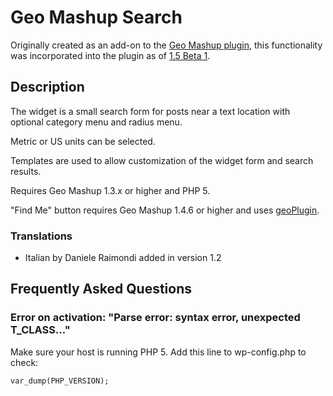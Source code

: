 Geo Mashup Search
=================

Originally created as an add-on to the [Geo Mashup plugin](http://wordpress.org/extend/plugins/geo-mashup/), this functionality was incorporated into the plugin as of [1.5 Beta 1](http://code.google.com/p/wordpress-geo-mashup/downloads/detail?name=geo-mashup-1.4.99.0.zip).

Description
-----------

The widget is a small search form for posts near a text location with optional category menu and 
radius menu.

Metric or US units can be selected.

Templates are used to allow customization of the widget form and search results.

Requires Geo Mashup 1.3.x or higher and PHP 5.

"Find Me" button requires Geo Mashup 1.4.6 or higher and uses [geoPlugin](http://www.geoplugin.com/).

### Translations 

* Italian by Daniele Raimondi added in version 1.2

Frequently Asked Questions
--------------------------

### Error on activation: "Parse error: syntax error, unexpected T_CLASS..." 

Make sure your host is running PHP 5. Add this line to wp-config.php to check:

`var_dump(PHP_VERSION);`

